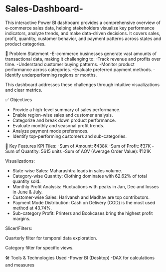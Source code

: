 # Sales-Dashboard-
This interactive Power BI dashboard provides a comprehensive overview of e-commerce sales data, helping stakeholders visualize key performance indicators, analyze trends, and make data-driven decisions. It covers sales, profit, quantity, customer behavior, and payment patterns across states and product categories.

🧠 Problem Statement
-E-commerce businesses generate vast amounts of transactional data, making it challenging to:
-Track revenue and profits over time.
-Understand customer buying patterns.
-Monitor product performance across categories.
-Evaluate preferred payment methods.
-Identify underperforming regions or months.

This dashboard addresses these challenges through intuitive visualizations and clear metrics.

✅ Objectives
- Provide a high-level summary of sales performance.
- Enable region-wise sales and customer analysis.
- Categorize and break down product performance.
- Evaluate monthly and seasonal profit trends.
- Analyze payment mode preferences.
- Identify top-performing customers and sub-categories.

📌 Key Features
KPI Tiles:
-Sum of Amount: ₹438K
-Sum of Profit: ₹37K
-Sum of Quantity: 5615 units
-Sum of AOV (Average Order Value): ₹121K

Visualizations:
- State-wise Sales: Maharashtra leads in sales volume.
- Category-wise Quantity: Clothing dominates with 62.62% of total quantity sold.
- Monthly Profit Analysis: Fluctuations with peaks in Jan, Dec and losses in June & July.
- Customer-wise Sales: Harivansh and Madhav are top contributors.
- Payment Mode Distribution: Cash on Delivery (COD) is the most used method at 43.74%.
- Sub-category Profit: Printers and Bookcases bring the highest profit margins.

Slicer/Filters:

Quarterly filter for temporal data exploration.

Category filter for specific views.

🛠️ Tools & Technologies Used
-Power BI (Desktop)
-DAX for calculations and measures
